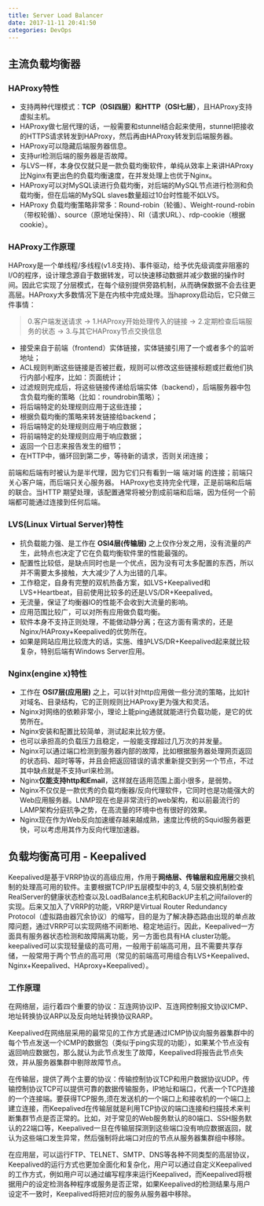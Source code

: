 ```yaml
---
title: Server Load Balancer
date: 2017-11-11 20:41:50
categories: DevOps
---
```

## 主流负载均衡器

### HAProxy特性

+ 支持两种代理模式：**TCP（OSI四层）**和**HTTP（OSI七层）**，且HAProxy支持虚拟主机。
+ HAProxy做七层代理的话，一般需要和stunnel结合起来使用，stunnel把接收的HTTPS请求转发到HAProxy，然后再由HAProxy转发到后端服务器。
+ HAProxy可以隐藏后端服务器信息。
+ 支持url检测后端的服务器是否故障。
+ 与LVS一样，本身仅仅就只是一款负载均衡软件，单纯从效率上来讲HAProxy比Nginx有更出色的负载均衡速度，在并发处理上也优于Nginx。
+ HAProxy可以对MySQL读进行负载均衡，对后端的MySQL节点进行检测和负载均衡，但在后端的MySQL slaves数量超过10台时性能不如LVS。
+ HAProxy 负载均衡策略非常多：Round-robin（轮循）、Weight-round-robin（带权轮循）、source（原地址保持）、RI（请求URL）、rdp-cookie（根据cookie）。

### HAProxy工作原理

HAProxy是一个单线程/多线程(v1.8支持)、事件驱动，给予优先级调度非阻塞的I/O的程序，设计理念源自于数据转发，可以快速移动数据并减少数据的操作时间。因此它实现了分层模式，在每个级别提供旁路机制，从而确保数据不会去往更高层。HAProxy大多数情况下是在内核中完成处理。当haproxy启动后，它只做三件事情：

<!-- more -->

> 0.客户端发送请求 -> 1.HAProxy开始处理传入的链接 -> 2.定期检查后端服务的状态 -> 3.与其它HAProxy节点交换信息

+ 接受来自于前端（frontend）实体链接，实体链接引用了一个或者多个的监听地址；
+ ACL规则判断这些链接是否被拦截，规则可以修改这些链接标题或拦截他们执行内部小程序，比如：页面统计；
+ 过滤规则完成后，将这些链接传递给后端实体（backend），后端服务器中包含负载均衡的策略（比如：roundrobin策略）；
+ 将后端特定的处理规则应用于这些连接；
+ 根据负载均衡的策略来转发链接给backend；
+ 将后端特定的处理规则应用于响应数据；
+ 将前端特定的处理规则应用于响应数据；
+ 返回一个日志来报告发生的细节；
+ 在HTTP中，循环回到第二步，等待新的请求，否则关闭连接；

前端和后端有时被认为是半代理，因为它们只有看到一端 端对端 的连接；前端只关心客户端，而后端只关心服务器。 HAProxy也支持完全代理，正是前端和后端的联合。当HTTP 期望处理，该配置通常将被分割成前端和后端，因为任何一个前端都可能通过连接到任何后端。

### LVS(Linux Virtual Server)特性

+ 抗负载能力强、是工作在 **OSI4层(传输层)** 之上仅作分发之用，没有流量的产生，此特点也决定了它在负载均衡软件里的性能最强的。
+ 配置性比较低，是缺点同时也是一个优点，因为没有可太多配置的东西，所以并不需要太多接触，大大减少了人为出错的几率。
+ 工作稳定，自身有完整的双机热备方案，如LVS+Keepalived和LVS+Heartbeat，目前使用比较多的还是LVS/DR+Keepalived。
+ 无流量，保证了均衡器IO的性能不会收到大流量的影响。
+ 应用范围比较广，可以对所有应用做负载均衡。
+ 软件本身不支持正则处理，不能做动静分离；在这方面有需求的，还是Nginx/HAProxy+Keepalived的优势所在。
+ 如果是网站应用比较庞大的话，实施、维护LVS/DR+Keepalived起来就比较复杂，特别后端有Windows Server应用。

### Nginx(engine x)特性

+ 工作在 **OSI7层(应用层)** 之上，可以针对http应用做一些分流的策略，比如针对域名、目录结构，它的正则规则比HAProxy更为强大和灵活。
+ Nginx对网络的依赖非常小，理论上能ping通就就能进行负载功能，是它的优势所在。
+ Nginx安装和配置比较简单，测试起来比较方便。
+ 也可以承担高的负载压力且稳定，一般能支撑超过几万次的并发量。
+ Nginx可以通过端口检测到服务器内部的故障，比如根据服务器处理网页返回的状态码、超时等等，并且会把返回错误的请求重新提交到另一个节点，不过其中缺点就是不支持url来检测。
+ Nginx**仅能支持http和Email**，这样就在适用范围上面小很多，是弱势。
+ Nginx不仅仅是一款优秀的负载均衡器/反向代理软件，它同时也是功能强大的Web应用服务器。LNMP现在也是非常流行的web架构，和以前最流行的LAMP架构分庭抗争之势，在高流量的环境中也有很好的效果。
+ Nginx现在作为Web反向加速缓存越来越成熟，速度比传统的Squid服务器更快，可以考虑用其作为反向代理加速器。

## 负载均衡高可用 - **Keepalived**

Keepalived是基于VRRP协议的高级应用，作用于**网络层、传输层和应用层**交换机制的处理高可用的软件。主要根据TCP/IP五层模型中的3, 4, 5层交换机制检查RealServer的健康状态检查以及LoadBalance主机和BackUP主机之间failover的实现。后来又加入了VRRP的功能，VRRP是Virtual Router Redundancy Protocol（虚拟路由器冗余协议）的缩写，目的是为了解决静态路由出现的单点故障问题，通过VRRP可以实现网络不间断地、稳定地运行。因此，Keepalived一方面具有服务器状态检测和故障隔离功能，另一方面也具有HA cluster功能。keepalived可以实现轻量级的高可用，一般用于前端高可用，且不需要共享存储，一般常用于两个节点的高可用（常见的前端高可用组合有LVS+Keepalived、Nginx+Keepalived、HAproxy+Keepalived）。

### 工作原理

在网络层，运行着四个重要的协议：互连网协议IP、互连网控制报文协议ICMP、地址转换协议ARP以及反向地址转换协议RARP。

Keepalived在网络层采用的最常见的工作方式是通过ICMP协议向服务器集群中的每个节点发送一个ICMP的数据包（类似于ping实现的功能），如果某个节点没有返回响应数据包，那么就认为此节点发生了故障，Keepalived将报告此节点失效，并从服务器集群中剔除故障节点。

在传输层，提供了两个主要的协议：传输控制协议TCP和用户数据协议UDP。传输控制协议TCP可以提供可靠的数据传输服务，IP地址和端口，代表一个TCP连接的一个连接端。要获得TCP服务,须在发送机的一个端口上和接收机的一个端口上建立连接，而Keepalived在传输层就是利用TCP协议的端口连接和扫描技术来判断集群节点是否正常的。比如，对于常见的Web服务默认的80端口、SSH服务默认的22端口等，Keepalived一旦在传输层探测到这些端口没有响应数据返回，就认为这些端口发生异常，然后强制将此端口对应的节点从服务器集群组中移除。

在应用层，可以运行FTP、TELNET、SMTP、DNS等各种不同类型的高层协议，Keepalived的运行方式也更加全面化和复杂化，用户可以通过自定义Keepalived的工作方式，例如用户可以通过编写程序来运行Keepalived，而Keepalived将根据用户的设定检测各种程序或服务是否正常，如果Keepalived的检测结果与用户设定不一致时，Keepalived将把对应的服务从服务器中移除。
